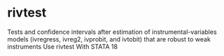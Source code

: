 # rivtest
Tests and confidence intervals after estimation of instrumental-variables models (ivregress, ivreg2, ivprobit, and ivtobit) that are robust to weak instruments Use rivtest With STATA 18
